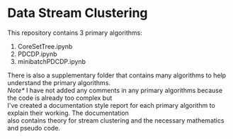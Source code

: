 <!DOCTYPE html>
<html>
<body>
	<h1>Data Stream Clustering</h1>
	<p>This repository contains 3 primary algorithms:</p>
	<ol>
		<li>CoreSetTree.ipynb</li>
		<li>PDCDP.ipynb</li>
		<li>minibatchPDCDP.ipynb</li>
	</ol>
  <p>There is also a supplementary folder that contains many algorithms to help understand the primary algorithms.<br> 
<em>Note*</em> I have not added any comments in any primary algorithms because the code is already too complex but<br> I've created a documentation style report for each primary algorithm to explain their working. The documentation <br>also contains theory for stream clustering and the necessary mathematics and pseudo code.</p>
</body>
</html>
